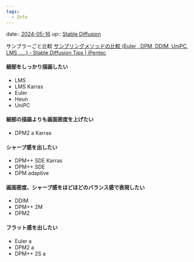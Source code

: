```yaml
---
tags:
  - Info
---
```


date:: [2024-05-16](/Daily_Note/2024-05-16.md)
up:: [Stable Diffusion](../Bar/Stable%20Diffusion.md)

サンプラーごと比較
[サンプリングメソッドの比較 (Euler , DPM, DDIM, UniPC, LMS .....) - Stable Diffusion Tips | iPentec](https://www.ipentec.com/document/software-stable-diffusion-difference-sampling-method)

#### 細部をしっかり描画したい

- LMS
- LMS Karras
- Euler
- Heun
- UniPC

#### 細部の描画よりも画面密度を上げたい

- DPM2 a Karras

#### シャープ感を出したい

- DPM++ SDE Karras
- DPM++ SDE
- DPM adaptive

#### 画面密度、シャープ感をほどほどのバランス感で表現したい

- DDIM
- DPM++ 2M
- DPM2

#### フラット感を出したい

- Euler a
- DPM2 a
- DPM++ 2S a